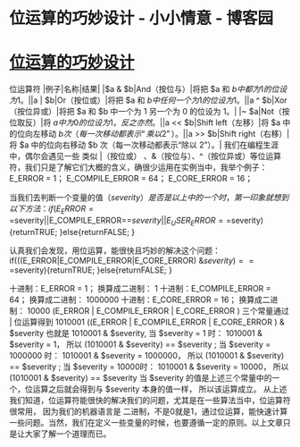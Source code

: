 
# 位运算的巧妙设计 - 小小情意 - 博客园






# [位运算的巧妙设计](https://www.cnblogs.com/xiaoxiaoqingyi/p/6694545.html)

位运算符
|例子|名称|结果|
|$a & $b|And（按位与）|将把 $a 和 $b 中都为 1 的位设为 1。|
|$a | $b|Or（按位或）|将把 $a 和 $b 中任何一个为 1 的位设为 1。|
|$a ^ $b|Xor（按位异或）|将把 $a 和 $b 中一个为 1 另一个为 0 的位设为 1。|
|~ $a|Not（按位取反）|将 $a 中为 0 的位设为 1，反之亦然。|
|$a << $b|Shift left（左移）|将 $a 中的位向左移动 $b 次（每一次移动都表示“乘以 2”）。|
|$a >> $b|Shift right（右移）|将 $a 中的位向右移动 $b 次（每一次移动都表示“除以 2”）。|
我们在编程生涯中，偶尔会遇见一些 类似 |（按位或） 、&（按位与）、^（按位异或）等位运算符，我们只是了解它们大概的含义，确很少运用在实例当中，我举个例子：
E_ERROR = 1；
E_COMPILE_ERROR = 64；
E_CORE_ERROR = 16；

当我们去判断一个变量的值（$severity）是否是以上中的一个时，第一印象就想到以下方法：
if(E_ERROR==$severity||E_COMPILE_ERROR==$severity||E_USER_ERROR==$severity){returnTRUE;
}else{returnFALSE;
}

认真我们会发现，用位运算，能很快且巧妙的解决这个问题：
if(((E_ERROR|E_COMPILE_ERROR|E_CORE_ERROR) &$severity) ===$severity){returnTRUE;
}else{returnFALSE;
}

十进制：E_ERROR = 1； 换算成二进制： 1
十进制：E_COMPILE_ERROR = 64； 换算成二进制： 1000000
十进制：E_CORE_ERROR = 16； 换算成二进制： 10000
(E_ERROR | E_COMPILE_ERROR | E_CORE_ERROR ) 三个常量通过 | 位运算得到 1010001
((E_ERROR | E_COMPILE_ERROR | E_CORE_ERROR ) & $severity 也就是 1010001 & $severity,
当 $severity = 1 时：
1010001 & $severity = 1， 所以 (1010001 & $severity) == $severity ;
当 $severity = 1000000 时：
1010001 & $severity = 1000000， 所以 (1010001 & $severity) == $severity ;
当 $severity = 10000时：
1010001 & $severity = 10000， 所以 (1010001 & $severity) == $severity
当 $severity 的值是上述三个常量中的一个，位运算之后就会得到与 $severity 本身的值一样，
所以该运算成立。
从上述我们知道，位运算符能很快的解决我们的问题，尤其是在一些算法当中，位运算符很常用，
因为我们的机器语言是 二进制，不是0就是1，通过位运算，能快速计算一些问题。当然，我们在定义一些变量的时候，也要遵循一定的原则。以上文章只是让大家了解一个道理而已。







